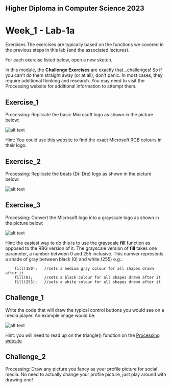 ## Higher Diploma in Computer Science 2023
# Week_1 - Lab-1a

Exercises
The exercises are typically based on the functions we covered in the previous steps in this lab (and the associated lectures).

For each exercise listed below, open a new sketch.

In this module, the **Challenge Exercises** are exactly that…challenges! So if you can't do them straight away (or at all), don't panic. In most cases, they require additional thinking and research. You may need to visit the Processing website for additional information to attempt them.

## Exercise_1
Processing: Replicate the basic Microsoft logo as shown in the picture below:

![alt text](https://github.com/ki321g/HDCS2023_Week-1_Lab-1a/blob/main/imgs_rm/Microsoft_Logo.png?raw=true)

Hint: You could use [this website](http://designpieces.com/2014/11/brand-colours/) to find the exact Microsoft RGB colours in their logo.

## Exercise_2
Processing: Replicate the beats (Dr. Dre) logo as shown in the picture below:

![alt text](https://github.com/ki321g/HDCS2023_Week-1_Lab-1a/blob/main/imgs_rm/beats_logo.png)

## Exercise_3
Processing: Convert the Microsoft logo into a grayscale logo as shown in the picture below:

![alt text](https://github.com/ki321g/HDCS2023_Week-1_Lab-1a/blob/main/imgs_rm/Microsoft_greyscale.png?raw=true)

Hint: the easiest way to do this is to use the grayscale **fill** function as opposed to the RBG version of it. The grayscale version of **fill** takes one parameter, a number between 0 and 255 inclusive. This numver represents a shade of gray between black (0) and white (255) e.g.:

```
    fill(150);   //sets a medium gray colour for all shapes drawn after it
    fill(0);     //sets a black colour for all shapes drawn after it
    fill(255);   //sets a white colour for all shapes drawn after it
```

##  Challenge_1
Write the code that will draw the typical control buttons you would see on a media player. An example image would be:

![alt text](https://raw.githubusercontent.com/ki321g/HDCS2023_Week-1_Lab-1a/main/imgs_rm/Media_player.png)

Hint: you will need to read up on the triangle() function on the [Processing website](https://processing.org/reference/triangle_.html)

## Challenge_2
Processing: Draw any picture you fancy as your profile picture for social media. No need to actually change your profile picture, just play around with drawing one!
